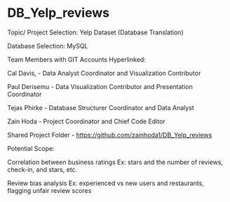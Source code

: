# DB_Yelp_reviews

Topic/ Project Selection: Yelp Dataset (Database Translation) 

Database Selection:  MySQL

Team Members with GIT Accounts Hyperlinked:  

Cal Davis, - Data Analyst Coordinator and Visualization Contributor

Paul Derisemu - Data Visualization Contributor and Presentation Coordinator

Tejas Phirke - Database Structurer Coordinator and Data Analyst

Zain Hoda - Project Coordinator and Chief Code Editor

Shared Project Folder -  https://github.com/zainhoda1/DB_Yelp_reviews

Potential Scope:

Correlation between business ratings 
Ex: stars and the number of reviews, check-in, and stars, etc.

Review bias analysis
Ex: experienced vs new users and restaurants, flagging unfair review scores
